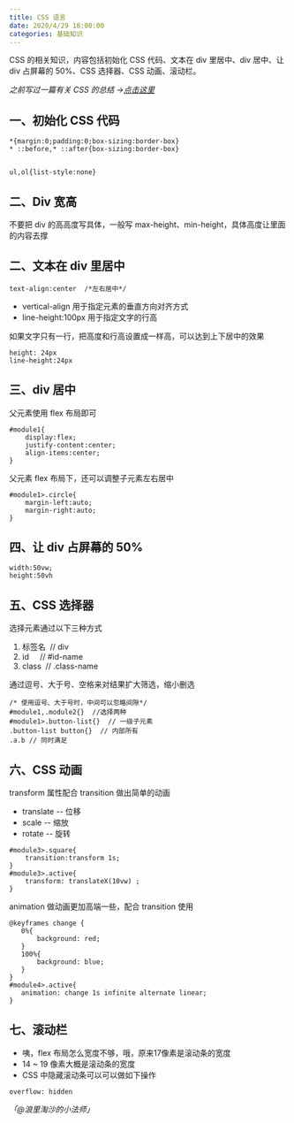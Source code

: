 ```yaml
---
title: CSS 语言
date: 2020/4/29 18:00:00
categories: 基础知识
---
```


CSS 的相关知识，内容包括初始化 CSS 代码、文本在 div 里居中、div 居中、让 div 占屏幕的 50%、CSS 选择器、CSS 动画、滚动栏。


_之前写过一篇有关 CSS 的总结 →_[_点击这里_](https://juejin.im/post/5e4f741fe51d452717262614#heading-0)


## 一、初始化 CSS 代码


```
*{margin:0;padding:0;box-sizing:border-box}
* ::before,* ::after{box-sizing:border-box}


ul,ol{list-style:none}
```


## 二、Div 宽高


不要把 div 的高高度写具体，一般写 max-height、min-height，具体高度让里面的内容去撑
## 
## 二、文本在 div 里居中


```
text-align:center  /*左右居中*/
```


- vertical-align 用于指定元素的垂直方向对齐方式
- line-height:100px 用于指定文字的行高



如果文字只有一行，把高度和行高设置成一样高，可以达到上下居中的效果


```
height: 24px
line-height:24px
```


## 三、div 居中


父元素使用 flex 布局即可


```
#module1{
    display:flex;
    justify-content:center;
    align-items:center;
}
```


父元素 flex 布局下，还可以调整子元素左右居中


```
#module1>.circle{
    margin-left:auto;
    margin-right:auto;
}
```


## 四、让 div 占屏幕的 50%


```
width:50vw;
height:50vh
```


## 五、CSS 选择器


选择元素通过以下三种方式


1. 标签名  // div
1. id     // #id-name
1. class  // .class-name



通过逗号、大于号、空格来对结果扩大筛选，缩小删选


```
/* 使用逗号、大于号时，中间可以忽略间隙*/
#module1,.module2{}  //选择两种
#module1>.button-list{}  // 一级子元素
.button-list button{}  // 内部所有
.a.b // 同时满足
```


## 六、CSS 动画


transform 属性配合 transition 做出简单的动画


- translate -- 位移
- scale -- 缩放
- rotate -- 旋转



```
#module3>.square{
    transition:transform 1s;
}
#module3>.active{
    transform: translateX(10vw) ;
}
```


animation 做动画更加高端一些，配合 transition 使用


```
@keyframes change {
   0%{
       background: red;
   }
   100%{
       background: blue;
   }
}
#module4>.active{
   animation: change 1s infinite alternate linear;
}
```


## 七、滚动栏


- 咦，flex 布局怎么宽度不够，哦，原来17像素是滚动条的宽度
- 14 ~ 19 像素大概是滚动条的宽度
- CSS 中隐藏滚动条可以可以做如下操作



```
overflow: hidden
```


_「@浪里淘沙的小法师」_
